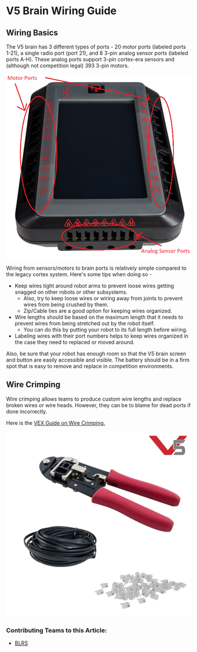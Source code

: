 # V5 Brain Wiring Guide

## Wiring Basics

The V5 brain has 3 different types of ports - 20 motor ports (labeled ports 1-21), a single radio port (port 21), and 8 3-pin analog sensor ports (labeled ports A-H). These analog ports support 3-pin cortex-era sensors and (although not competition legal) 393 3-pin motors.

![V5 Brain Port Locations](<../.gitbook/assets/image (6).png>)

Wiring from sensors/motors to brain ports is relatively simple compared to the legacy cortex system. Here's some tips when doing so -

* Keep wires tight around robot arms to prevent loose wires getting snagged on other robots or other subsystems. 
  * Also, try to keep loose wires or wiring away from joints to prevent wires from being crushed by them.
  * Zip/Cable ties are a good option for keeping wires organized.
* Wire lengths should be based on the maximum length that it needs to prevent wires from being stretched out by the robot itself.
  * You can do this by putting your robot to its full length before wiring.
* Labeling wires with their port numbers helps to keep wires organized in the case they need to replaced or moved around. 

Also, be sure that your robot has enough room so that the V5 brain screen and button are easily accessible and visible. The battery should be in a firm spot that is easy to remove and replace in competition environments.

## Wire Crimping

Wire crimping allows teams to produce custom wire lengths and replace broken wires or wire heads. However, they can be to blame for dead ports if done incorrectly.

Here is the [VEX Guide on Wire Crimping.](https://kb.vex.com/hc/en-us/articles/360036143012-Crimping-Tool-Robot-Brain-for-VEX-V5)

![VEX Crimping Tool, Wire Spool, and Wire Heads](<../.gitbook/assets/image (5).png>)

### Contributing Teams to this Article:

* [BLRS](https://purduesigbots.com)
